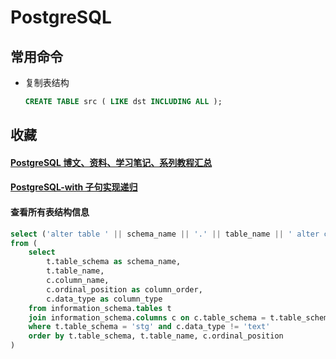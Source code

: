 # PostgreSQL

## 常用命令

- 复制表结构

  ```sql
  CREATE TABLE src ( LIKE dst INCLUDING ALL );
  ```

## 收藏

#### [PostgreSQL 博文、资料、学习笔记、系列教程汇总](https://www.cnblogs.com/aixing/p/14918624.html)

#### [PostgreSQL-with 子句实现递归](https://zhuanlan.zhihu.com/p/159555056)

#### 查看所有表结构信息

```sql
select ('alter table ' || schema_name || '.' || table_name || ' alter column ' || column_name || ' type text;') as sql
from (
    select
        t.table_schema as schema_name,
        t.table_name,
        c.column_name,
        c.ordinal_position as column_order,
        c.data_type as column_type
    from information_schema.tables t
    join information_schema.columns c on c.table_schema = t.table_schema and c.table_name = t.table_name
    where t.table_schema = 'stg' and c.data_type != 'text'
    order by t.table_schema, t.table_name, c.ordinal_position
)
```
